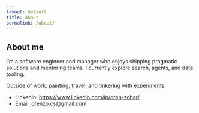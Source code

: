 ```yaml
---
layout: default
title: About
permalink: /about/
---
```


## About me

I’m a software engineer and manager who enjoys shipping pragmatic solutions and mentoring teams.
I currently explore search, agents, and data tooling.

Outside of work: painting, travel, and tinkering with experiments.

- LinkedIn: https://www.linkedin.com/in/oren-zohar/
- Email: orenzo.cs@gmail.com
